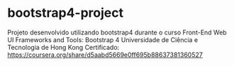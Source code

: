 # bootstrap4-project
Projeto desenvolvido utilizando bootstrap4 durante o curso Front-End Web UI Frameworks and Tools: Bootstrap 4 Universidade de Ciência e Tecnologia de Hong Kong
Certificado: https://coursera.org/share/d5aabd5669e0ff695b88637381360527
